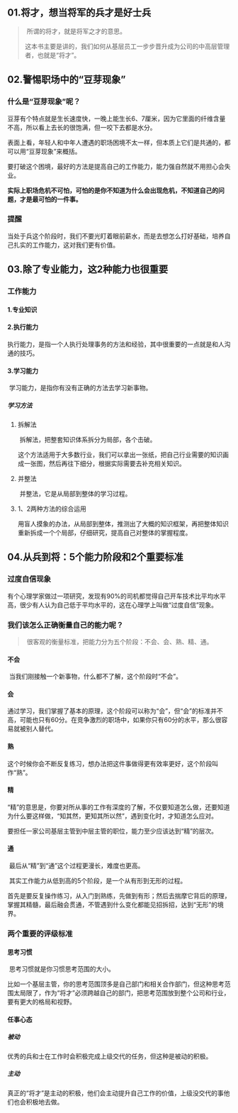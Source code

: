 ## 01.将才，想当将军的兵才是好士兵

>   ​	所谓的将才，就是将军之才的意思。
>
>   ​	这本书主要是讲的，我们如何从基层员工一步步晋升成为公司的中高层管理者，也就是“将才”。

## 02.警惕职场中的“豆芽现象”

### 什么是“豆芽现象”呢？

​		豆芽有个特点就是生长速度快，一晚上能生长6、7厘米，因为它里面的纤维含量不高，所以看上去长的很饱满，但一咬下去都是水分。

​		表面上看，年轻人和中年人遭遇的职场困境不太一样，但本质上它们是共通的，都可以用“豆芽现象”来概括。

​		要打破这个困境，最好的方法是提高自己的工作能力，能力强自然就不用担心会失业。

​		**实际上职场危机不可怕，可怕的是你不知道为什么会出现危机，不知道自己的问题，才是最可怕的一件事。**

### 提醒

​		当处于兵这个阶段时，我们不要光盯着眼前薪水，而是去想怎么打好基础，培养自己扎实的工作能力，这对我们更有价值。

## 03.除了专业能力，这2种能力也很重要

### 工作能力

#### 1.专业知识

#### 2.执行能力

​		执行能力，是指一个人执行处理事务的方法和经验，其中很重要的一点就是和人沟通的技巧。

#### 3.学习能力

​		学习能力，是指你有没有正确的方法去学习新事物。

##### 学习方法

1.  拆解法

    ​		拆解法，把整套知识体系拆分为局部，各个击破。

    这个方法适用于大多数行业，我们可以拿出一张纸，把自己行业需要的知识画成一张图，然后再往下细分，根据实际需要去补充相关知识。

2.  并整法

    ​		并整法，它是从局部到整体的学习过程。

3.  1、2两种方法的综合运用

    ​		用盲人摸象的办法，从局部到整体，推测出了大概的知识框架，再把整体知识重新拆成一个个局部，仔细研究，提高自己对整体的掌握程度。

## 04.从兵到将：5个能力阶段和2个重要标准

### 过度自信现象

​		有个心理学家做过一项研究，发现有90%的司机都觉得自己开车技术比平均水平高，很少有人认为自己低于平均水平的，这在心理学上叫做“过度自信”现象。

### 我们该怎么正确衡量自己的能力呢？

>   ​	很客观的衡量标准，把能力分为五个阶段：不会、会、熟、精、通。

#### 不会

​		当我们刚接触一个新事物，什么都不了解，这个阶段时“不会”。

#### 会

​		通过学习，我们掌握了基本的原理，这个阶段可以称为“会”，但“会”的标准并不高，可能也只有60分。在竞争激烈的职场中，如果你只有60分的水平，那么很容易就被别人替代。

#### 熟

​		这个时候你会不断反复练习，想办法把这件事做得更有效率更好，这个阶段叫作“熟”。

#### 精

​		“精”的意思是，你要对所从事的工作有深度的了解，不仅要知道怎么做，还要知道为什么要这样做，“知其然，更知其所以然”，遇到变化时，才知道怎么应对。

​		要担任一家公司基层主管到中层主管的职位，能力至少应该达到“精”的层次。

#### 通

​		最后从“精”到“通”这个过程更漫长，难度也更高。



​		其实工作能力从低到高的5个阶段，是一个从有形到无形的过程。

​		首先是要反复操作练习，从入门到熟练，先做到有形；然后去揣摩它背后的原理，掌握其精髓，最后融会贯通，不管遇到什么变化都能见招拆招，达到“无形”的境界。

### 两个重要的评级标准

#### 思考习惯

​		思考习惯就是你习惯思考范围的大小。

​		比如一个基层主管，你的思考范围顶多是自己部门和相关合作部门，但这种思考范围太局限了，作为“将才”必须跨越自己的部门，把思考范围放到整个公司和行业，要有更大的格局和视野。

#### 任事心态

##### 被动

​		优秀的兵和士在工作时会积极完成上级交代的任务，但这种是被动的积极。

##### 主动

​		真正的“将才”是主动的积极，他们会主动提升自己工作的价值，上级没交代的事他们也会积极地去做。

